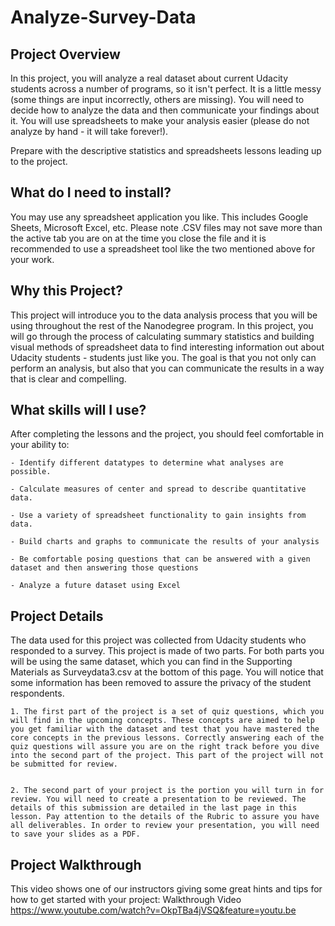 

# Analyze-Survey-Data

## Project Overview

In this project, you will analyze a real dataset about current Udacity students across a number of programs, so it isn't perfect. It is a little messy (some things are input incorrectly, others are missing). You will need to decide how to analyze the data and then communicate your findings about it. You will use spreadsheets to make your analysis easier (please do not analyze by hand - it will take forever!).

Prepare with the descriptive statistics and spreadsheets lessons leading up to the project.

## What do I need to install?

You may use any spreadsheet application you like. This includes Google Sheets, Microsoft Excel, etc. Please note .CSV files may not save more than the active tab you are on at the time you close the file and it is recommended to use a spreadsheet tool like the two mentioned above for your work.

## Why this Project?

This project will introduce you to the data analysis process that you will be using throughout the rest of the Nanodegree program. In this project, you will go through the process of calculating summary statistics and building visual methods of spreadsheet data to find interesting information out about Udacity students - students just like you. The goal is that you not only can perform an analysis, but also that you can communicate the results in a way that is clear and compelling.

## What skills will I use?

After completing the lessons and the project, you should feel comfortable in your ability to:

    - Identify different datatypes to determine what analyses are possible.
  
    - Calculate measures of center and spread to describe quantitative data.
    
    - Use a variety of spreadsheet functionality to gain insights from data.
    
    - Build charts and graphs to communicate the results of your analysis
    
    - Be comfortable posing questions that can be answered with a given dataset and then answering those questions
    
    - Analyze a future dataset using Excel


## Project Details

The data used for this project was collected from Udacity students who responded to a survey. This project is made of two parts. For both parts you will be using the same dataset, which you can find in the Supporting Materials as Surveydata3.csv at the bottom of this page. You will notice that some information has been removed to assure the privacy of the student respondents.

    1. The first part of the project is a set of quiz questions, which you will find in the upcoming concepts. These concepts are aimed to help you get familiar with the dataset and test that you have mastered the core concepts in the previous lessons. Correctly answering each of the quiz questions will assure you are on the right track before you dive into the second part of the project. This part of the project will not be submitted for review.


    2. The second part of your project is the portion you will turn in for review. You will need to create a presentation to be reviewed. The details of this submission are detailed in the last page in this lesson. Pay attention to the details of the Rubric to assure you have all deliverables. In order to review your presentation, you will need to save your slides as a PDF.

## Project Walkthrough

This video shows one of our instructors giving some great hints and tips for how to get started with your project: Walkthrough Video
https://www.youtube.com/watch?v=OkpTBa4jVSQ&feature=youtu.be
